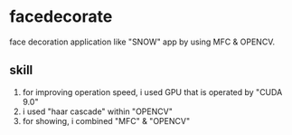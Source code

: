 # facedecorate
face decoration application like "SNOW" app by using MFC &amp; OPENCV.

## skill
1. for improving operation speed, i used GPU that is operated by "CUDA 9.0"
2. i used "haar cascade" within "OPENCV"
3. for showing, i combined "MFC" & "OPENCV"
